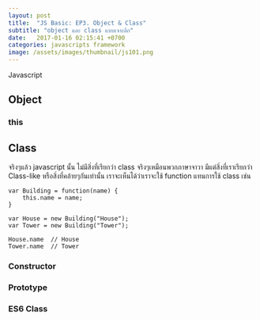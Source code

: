 ```yaml
---
layout: post
title:  "JS Basic: EP3. Object & Class"
subtitle: "object และ class แบบเจาะลึก"
date:   2017-01-16 02:15:41 +0700
categories: javascripts framework
image: /assets/images/thumbnail/js101.png
---
```


Javascript

## Object

### this

## Class

จริงๆแล้ว javascript นั้น ไม่มีสิ่งที่เรียกว่า class จริงๆเหมือนพวกภาษาจาวา มีแต่สิ่งที่เราเรียกว่า Class-like หรือสิ่งที่คล้ายๆกันเท่านั้น เราจะเห็นได้ว่าเราจะใช้ function แทนการใช้ class เช่น

```
var Building = function(name) {
	this.name = name;
}

var House = new Building("House");
var Tower = new Building("Tower");

House.name 	// House
Tower.name 	// Tower
```

### Constructor

### Prototype

### ES6 Class

